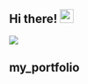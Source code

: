 ## Hi there! <img src="https://raw.githubusercontent.com/MartinHeinz/MartinHeinz/master/wave.gif" width="25px">

<img align="center" src="https://github-readme-stats.vercel.app/api/<top-langs>/?username=<jguadarr974/my_portfolio>&theme=<THEME_NAME>" />

## my_portfolio
